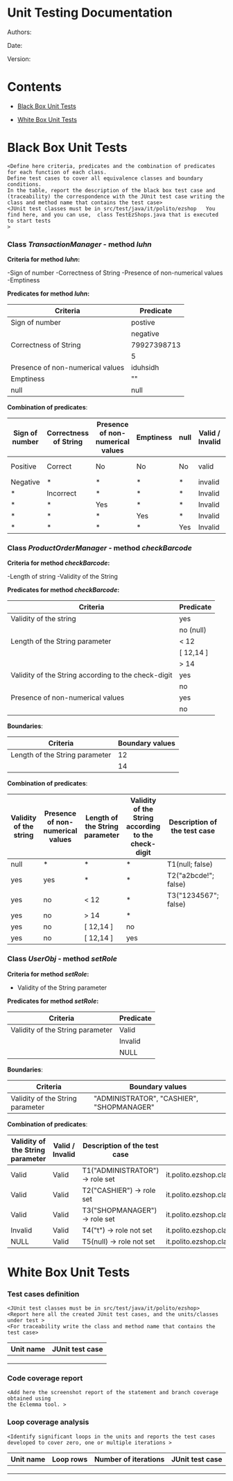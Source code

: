 # Unit Testing Documentation

Authors:

Date:

Version:

# Contents

- [Black Box Unit Tests](#black-box-unit-tests)




- [White Box Unit Tests](#white-box-unit-tests)


# Black Box Unit Tests

    <Define here criteria, predicates and the combination of predicates for each function of each class.
    Define test cases to cover all equivalence classes and boundary conditions.
    In the table, report the description of the black box test case and (traceability) the correspondence with the JUnit test case writing the 
    class and method name that contains the test case>
    <JUnit test classes must be in src/test/java/it/polito/ezshop   You find here, and you can use,  class TestEzShops.java that is executed  
    to start tests
    >
### **Class *TransactionManager* - method *luhn***



**Criteria for method *luhn*:**


-Sign of number
-Correctness of String
-Presence of non-numerical values
-Emptiness





**Predicates for method *luhn*:**

| Criteria | Predicate |
| -------- | --------- |
|        Sign of number  |    postive       |
|          |   negative        |
|    Correctness of String      |    79927398713       |
|          |      5     |
| Presence of non-numerical values | iduhsidh|
| Emptiness | ""|
| null | null| 






**Combination of predicates**:

| Sign of number | Correctness of String | Presence of non-numerical values|Emptiness |null| Valid / Invalid | Description of the test case | JUnit test case |
|-------|-------|-------|-------|-------|-------|-------|-------|
|Positive|Correct|No|No|No|valid|luhn("79927398713")-> true|it.polito.ezshop.classes.TransactionMangerTest::testLuhn|
|Negative|*|*|*|*|invalid|luhn("-79927398713")|it.polito.ezshop.classes.TransactionMangerTest::testLuhn|
|*|Incorrect|*|*|*|Invalid|luhn("5")|it.polito.ezshop.classes.TransactionMangerTest::testLuhn|
|*|*|Yes|*|*|Invalid|luhn("iduhsidh")|it.polito.ezshop.classes.TransactionMangerTest::testLuhn|
|*|*|*|Yes|*|Invalid|luhn("")|it.polito.ezshop.classes.TransactionMangerTest::testLuhn|
|*|*|*|*|Yes|Invalid|luhn(null)|it.polito.ezshop.classes.TransactionMangerTest::testLuhn|

### **Class *ProductOrderManager* - method *checkBarcode***

**Criteria for method *checkBarcode*:**

-Length of string -Validity of the String

**Predicates for method *checkBarcode*:**

| Criteria                                            | Predicate          |
| --------------------------------------------------- | ------------------ |
|    Validity of the string                           |       yes          | 
|                                                     |       no (null)    | 
|    Length of the String parameter                   |       < 12         |
|                                                     |       [ 12,14 ]    |
|                                                     |       > 14         |
| Validity of the String according to the check-digit |       yes          |
|                                                     |       no           |
|    Presence of non-numerical values                 |       yes          |
|                                                     |       no           |

**Boundaries**:

| Criteria | Boundary values |
| -------- | --------------- |
|    Length of the String parameter      |       12         |
|                                        |       14         |

**Combination of predicates**:

| Validity of the string | Presence of non-numerical values | Length of the String parameter | Validity of the String according to the check-digit | Description of the test case | JUnit test case |
|------------------------|----------------------------------|--------------------------------|-----------------------------------------------------|------------------------------|-----------------|
| null                   | *                                | *                              | *                                                   | T1(null; false)              |                 |
| yes                    | yes                              | *                              | *                                                   | T2("a2bcde!"; false)         |                 |
| yes                    | no                               | < 12                           | *                                                   | T3("1234567"; false)         |                 |
| yes                    | no                               | > 14                           | *                                                   |                              |                 |
| yes                    | no                               | [ 12,14 ]                      | no                                                  |                              |                 |
| yes                    | no                               | [ 12,14 ]                      | yes                                                 |                              |                 |

### **Class *UserObj* - method *setRole***

**Criteria for method *setRole*:**

- Validity of the String parameter

**Predicates for method *setRole*:**

| Criteria | Predicate |
| -------- | --------- |
|    Validity of the String parameter      |     Valid      |
|                                          |      Invalid   |
|                                          |      NULL      |






**Boundaries**:

| Criteria | Boundary values |
| -------- | --------------- |
|    Validity of the String parameter      |        "ADMINISTRATOR", "CASHIER", "SHOPMANAGER"        |




**Combination of predicates**:


| Validity of the String parameter | Valid / Invalid | Description of the test case | JUnit test case |
|-------|-------|-------|-------|
|Valid|Valid|T1("ADMINISTRATOR") -> role set|it.polito.ezshop.classes.UserObjTest::testSetRoleShopManager|
|Valid|Valid|T2("CASHIER") -> role set|it.polito.ezshop.classes.UserObjTest::testSetRoleCashier|
|Valid|Valid|T3("SHOPMANAGER") -> role set|it.polito.ezshop.classes.UserObjTest::testSetRoleShopManager|
|Invalid|Valid|T4("t") -> role not set|it.polito.ezshop.classes.UserObjTest::testSetRoleInvalidString|
|NULL|Valid|T5(null) -> role not set|it.polito.ezshop.classes.UserObjTest::testSetRoleNull|



# White Box Unit Tests

### Test cases definition
    
    <JUnit test classes must be in src/test/java/it/polito/ezshop>
    <Report here all the created JUnit test cases, and the units/classes under test >
    <For traceability write the class and method name that contains the test case>


| Unit name | JUnit test case |
|--|--|
|||
|||
||||

### Code coverage report

    <Add here the screenshot report of the statement and branch coverage obtained using
    the Eclemma tool. >


### Loop coverage analysis

    <Identify significant loops in the units and reports the test cases
    developed to cover zero, one or multiple iterations >

|Unit name | Loop rows | Number of iterations | JUnit test case |
|---|---|---|---|
|||||
|||||
||||||



